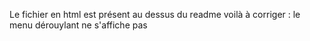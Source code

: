 Le fichier en html est présent au dessus du readme
voilà
à corriger : le menu dérouylant ne s'affiche pas
